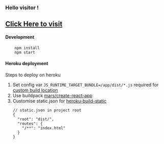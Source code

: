 ### Hello visitor ! 

## [Click Here to visit](https://showcase-rs.herokuapp.com/)

#### Development
```
    npm install
    npm start
```

#### Heroku deployment
Steps to deploy on heroku
1. Set config var `JS_RUNTIME_TARGET_BUNDLE=/app/dist/*.js` required for [custom build location](https://github.com/mars/create-react-app-buildpack#web-server)
2. Use buildpack [mars/create-react-app](https://github.com/mars/create-react-app-buildpack)
3. Customise static.json for [heroku-build-static](https://github.com/heroku/heroku-buildpack-static#configuration)
   ```
   // static.json in project root
   {
     "root": "dist/",
     "routes": {
       "/**": "index.html"
     }
   }
   ```
